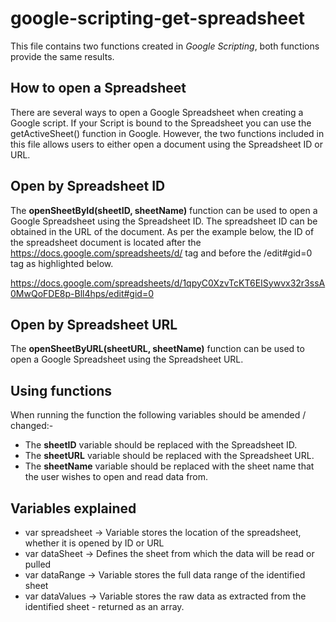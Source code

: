 # google-scripting-get-spreadsheet
This file contains two functions created in _Google Scripting_, both functions provide the same results.

## How to open a Spreadsheet
There are several ways to open a Google Spreadsheet when creating a Google script. If your Script is bound to the Spreadsheet you can use the getActiveSheet() function in Google. However, the two functions included in this file allows users to either open a document using the Spreadsheet ID or URL. 

## Open by Spreadsheet ID
The __openSheetById(sheetID, sheetName)__ function can be used to open a Google Spreadsheet using the Spreadsheet ID. The spreadsheet ID can be obtained in the URL of the document. As per the example below, the ID of the spreadsheet document is located after the https://docs.google.com/spreadsheets/d/ tag and before the /edit#gid=0 tag as highlighted below.

https://docs.google.com/spreadsheets/d/1qpyC0XzvTcKT6EISywvx32r3ssA0MwQoFDE8p-Bll4hps/edit#gid=0

## Open by Spreadsheet URL
The __openSheetByURL(sheetURL, sheetName)__ function can be used to open a Google Spreadsheet using the Spreadsheet URL.

## Using functions
When running the function the following variables should be amended / changed:-
* The __sheetID__ variable should be replaced with the Spreadsheet ID.
* The __sheetURL__ variable should be replaced with the Spreadsheet URL.
* The __sheetName__ variable should be replaced with the sheet name that the user wishes to open and read data from.

## Variables explained
* var spreadsheet -> Variable stores the location of the spreadsheet, whether it is opened by ID or URL
* var dataSheet -> Defines the sheet from which the data will be read or pulled
* var dataRange -> Variable stores the full data range of the identified sheet
* var dataValues -> Variable stores the raw data as extracted from the identified sheet - returned as an array.
